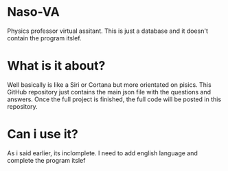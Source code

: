 # Naso-VA
Physics professor virtual assitant. This is just a database and it doesn't contain the program itslef.

# What is it about?
Well basically is like a Siri or Cortana but more orientated on pisics. This GitHub repository just contains the main json file with the questions and answers. Once the full project is finished, the full code will be posted in this repository.

# Can i use it?
As i said earlier, its inclomplete. I need to add english language and complete the program itslef
